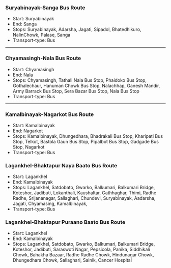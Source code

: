 ### Suryabinayak-Sanga Bus Route

- Start: Suryabinayak
- End: Sanga
- Stops: Suryabinayak, Adarsha, Jagati, Sipadol, Bhatedhikuro, NalinChowk, Palase, Sanga
- Transport-type: Bus

---

### Chyamasingh-Nala Bus Route

- Start: Chyamasingh
- End: Nala
- Stops: Chyamasingh, Tathali Nala Bus Stop, Phaidoko Bus Stop, Gothalechaur, Hanuman Chowk Bus Stop, Nalachhap, Ganesh Mandir, Army Barrack Bus Stop, Sera Bazar Bus Stop, Nala Bus Stop
- Transport-type: Bus

---

### Kamalbinayak-Nagarkot Bus Route

- Start: Kamalbinayak
- End: Nagarkot
- Stops: Kamalbinayak, Dhungedhara, Bhadrakali Bus Stop, Kharipati Bus Stop, Telkot, Bastola Gaun Bus Stop, Pipalbot Bus Stop, Gadgade Bus Stop, Nagarkot
- Transport-type: Bus

### Lagankhel-Bhaktapur Naya Baato Bus Route

- Start: Lagankhel
- End: Kamalbinayak
- Stops: Lagankhel, Satdobato, Gwarko, Balkumari, Balkumari Bridge, Koteshor, Jadibuti, Lokanthali, Kaushaltar, Gathhaghar, Thimi, Radhe Radhe, Srijananagar, Sallaghari, Chundevi, Suryabinayak, Aadarsha, Jagati, Chyamasing, Kamalbinayak,
- Transport-type: Bus

### Lagankhel-Bhaktapur Puraano Baato Bus Route

- Start: Lagankhel
- End: Kamalbinayak
- Stops: Lagankhel, Satdobato, Gwarko, Balkumari, Balkumari Bridge, Koteshor, Jadibuti, Saraswoti Nagar, Pepsicola, Panika, Siddhikali Chowk, Bahakha Bazaar, Radhe Radhe Chowk, Hindunagar Chowk, Dhungedhara Chowk, Sallaghari, Sainik, Cancer Hospital
